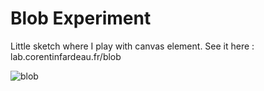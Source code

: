 # Blob Experiment
Little sketch where I play with canvas element.
See it here : lab.corentinfardeau.fr/blob

![blob](https://github.com/Corentinfardeau/blob/blob/master/blob.gif)

